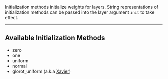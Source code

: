 Initialization methods initialize weights for layers. String representations of initialization methods can be passed into the layer argument `init` to take effect.

---
## **Available Initialization Methods**
* zero
* one
* uniform
* normal
* glorot_uniform (a.k.a [Xavier](../../APIGuide/Initializers/#xavier))